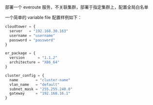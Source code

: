 部署一个 everoute 服务，不关联集群，部署于指定集群上，配置全局白名单

一个简单的 variable file 配置样例如下：
```terraform
cloudtower = {
  server   = "192.168.30.163"
  username = "username"
  password = "password"
}

er_package = {
  version      = "1.1.2"
  architecture = "X86_64"
}

cluster_config = {
  name        = "cluster-name"
  vlan_name   = "default"
  subnet_mask = "255.255.240.0"
  gateway     = "192.168.16.1"
}
```